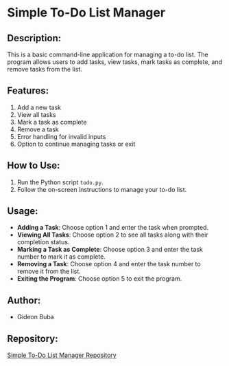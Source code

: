 # Simple To-Do List Manager

## Description:
This is a basic command-line application for managing a to-do list. The program allows users to add tasks, view tasks, mark tasks as complete, and remove tasks from the list.

## Features:
1. Add a new task
2. View all tasks
3. Mark a task as complete
4. Remove a task
5. Error handling for invalid inputs
6. Option to continue managing tasks or exit

## How to Use:
1. Run the Python script `todo.py`.
2. Follow the on-screen instructions to manage your to-do list.

## Usage:
- **Adding a Task**: Choose option 1 and enter the task when prompted.
- **Viewing All Tasks**: Choose option 2 to see all tasks along with their completion status.
- **Marking a Task as Complete**: Choose option 3 and enter the task number to mark it as complete.
- **Removing a Task**: Choose option 4 and enter the task number to remove it from the list.
- **Exiting the Program**: Choose option 5 to exit the program.

## Author:
- Gideon Buba

## Repository:
[Simple To-Do List Manager Repository](link-to-your-repo)
